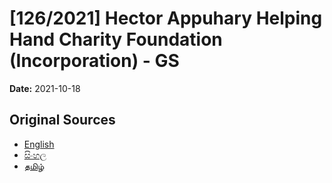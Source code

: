 # [126/2021] Hector Appuhary Helping Hand Charity Foundation (Incorporation) - GS

**Date:** 2021-10-18

## Original Sources

- [English](https://documents.gov.lk/view/bills/2021/10/126-2021_E.pdf)
- [සිංහල](https://documents.gov.lk/view/bills/2021/10/126-2021_S.pdf)
- [தமிழ்](https://documents.gov.lk/view/bills/2021/10/126-2021_T.pdf)
